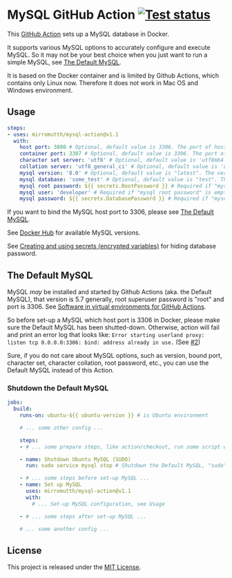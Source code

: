# MySQL GitHub Action [![Test status](https://github.com/mirromutth/mysql-action/workflows/test/badge.svg)](https://github.com/mirromutth/mysql-action/actions)

This [GitHub Action](https://github.com/features/actions) sets up a MySQL database in Docker.

It supports various MySQL options to accurately configure and execute MySQL. So it may not be your best choice when you just want to run a simple MySQL, see [The Default MySQL](#the-default-mysql).

It is based on the Docker container and is limited by Github Actions, which contains only Linux now. Therefore it does not work in Mac OS and Windows environment.

## Usage

```yaml
steps:
- uses: mirromutth/mysql-action@v1.1
  with:
    host port: 3800 # Optional, default value is 3306. The port of host
    container port: 3307 # Optional, default value is 3306. The port of container
    character set server: 'utf8' # Optional, default value is 'utf8mb4'. The '--character-set-server' option for mysqld
    collation server: 'utf8_general_ci' # Optional, default value is 'utf8mb4_general_ci'. The '--collation-server' option for mysqld
    mysql version: '8.0' # Optional, default value is "latest". The version of the MySQL
    mysql database: 'some_test' # Optional, default value is "test". The specified database which will be create
    mysql root password: ${{ secrets.RootPassword }} # Required if "mysql user" is empty, default is empty. The root superuser password
    mysql user: 'developer' # Required if "mysql root password" is empty, default is empty. The superuser for the specified database. Can use secrets, too
    mysql password: ${{ secrets.DatabasePassword }} # Required if "mysql user" exists. The password for the "mysql user"
```

If you want to bind the MySQL host port to 3306, please see [The Default MySQL](#the-default-mysql).

See [Docker Hub](https://hub.docker.com/_/mysql) for available MySQL versions.

See [Creating and using secrets (encrypted variables)](https://help.github.com/en/articles/virtual-environments-for-github-actions#creating-and-using-secrets-encrypted-variables) for hiding database password.

## The Default MySQL

MySQL *may* be installed and started by Github Actions (aka. the Default MySQL), that version is 5.7 generally, root superuser password is "root" and port is 3306. See [Software in virtual environments for GitHub Actions](https://help.github.com/en/articles/software-in-virtual-environments-for-github-actions).

So before set-up a MySQL which host port is 3306 in Docker, please make sure the Default MySQL has been shutted-down. Otherwise, action will fail and print an error log that looks like: `Error starting userland proxy: listen tcp 0.0.0.0:3306: bind: address already in use.` (See [#2](https://github.com/mirromutth/mysql-action/issues/2))

Sure, if you do not care about MySQL options, such as version, bound port, character set, character collation, root password, etc., you can use the Default MySQL instead of this Action.

### Shutdown the Default MySQL

```yaml
jobs:
  build:
    runs-on: ubuntu-${{ ubuntu-version }} # is Ubuntu environment

    # ... some other config ...

    steps:
    - # ... some prepare steps, like action/checkout, run some script without MySQL, etc.

    - name: Shutdown Ubuntu MySQL (SUDO)
      run: sudo service mysql stop # Shutdown the Default MySQL, "sudo" is necessary, please not remove it

    - # ... some steps before set-up MySQL ...
    - name: Set up MySQL
      uses: mirromutth/mysql-action@v1.1
      with:
        # ... Set-up MySQL configuration, see Usage

    - # ... some steps after set-up MySQL ...

    # ... some another config ...
```

## License

This project is released under the [MIT License](LICENSE).
